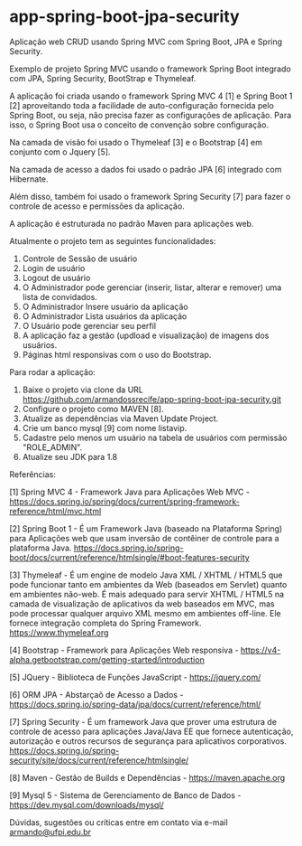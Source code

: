 # app-spring-boot-jpa-security
Aplicação web CRUD usando Spring MVC com Spring Boot, JPA e Spring Security.

Exemplo de projeto Spring MVC usando o framework Spring Boot integrado com JPA, Spring Security, BootStrap e Thymeleaf. 

A aplicação foi criada usando o framework Spring MVC 4 [1] e Spring Boot 1 [2] aproveitando toda a facilidade de auto-configuração fornecida pelo Spring Boot, ou seja, não precisa fazer as configurações de aplicação. Para isso, o Spring Boot usa o conceito de convenção sobre configuração.  

Na camada de visão foi usado o Thymeleaf [3] e o Bootstrap [4] em conjunto com o Jquery [5].

Na camada de acesso a dados foi usado o padrão JPA [6] integrado com Hibernate.

Além disso, também foi usado o framework Spring Security [7] para fazer o controle de acesso e permissões da aplicação. 

A aplicação é estruturada no padrão Maven para aplicações web.

Atualmente o projeto tem as seguintes funcionalidades:
1. Controle de Sessão de usuário
2. Login de usuário
3. Logout de usuário
4. O Administrador pode gerenciar (inserir, listar, alterar e remover) uma lista de convidados. 
5. O Administrador Insere usuário da aplicação
6. O Administrador Lista usuários da aplicação
7. O Usuário pode gerenciar seu perfil
8. A aplicação faz a gestão (updload e visualização) de imagens dos usuários. 
9. Páginas html responsivas com o uso do Bootstrap.

Para rodar a aplicação:
1. Baixe o projeto via clone da URL https://github.com/armandossrecife/app-spring-boot-jpa-security.git
2. Configure o projeto como MAVEN [8].
3. Atualize as dependências via Maven Update Project.
4. Crie um banco mysql [9] com nome listavip.
5. Cadastre pelo menos um usuário na tabela de usuários com permissão "ROLE_ADMIN".
6. Atualize seu JDK para 1.8 

Referências:

[1] Spring MVC 4 - Framework Java para Aplicações Web MVC - https://docs.spring.io/spring/docs/current/spring-framework-reference/html/mvc.html

[2] Spring Boot 1 - É um Framework Java (baseado na Plataforma Spring) para Aplicações web que usam inversão de contêiner de controle para a plataforma Java. https://docs.spring.io/spring-boot/docs/current/reference/htmlsingle/#boot-features-security

[3] Thymeleaf - É um engine de modelo Java XML / XHTML / HTML5 que pode funcionar tanto em ambientes da Web (baseados em Servlet) quanto em ambientes não-web. É mais adequado para servir XHTML / HTML5 na camada de visualização de aplicativos da web baseados em MVC, mas pode processar qualquer arquivo XML mesmo em ambientes off-line. Ele fornece integração completa do Spring Framework. https://www.thymeleaf.org

[4] Bootstrap - Framework para Aplicações Web responsiva - https://v4-alpha.getbootstrap.com/getting-started/introduction

[5] JQuery - Biblioteca de Funções JavaScript - https://jquery.com/

[6] ORM JPA - Abstarçaõ de Acesso a Dados - https://docs.spring.io/spring-data/jpa/docs/current/reference/html/

[7] Spring Security - É um framework Java que prover uma estrutura de controle de acesso para aplicações Java/Java EE que fornece autenticação, autorização e outros recursos de segurança para aplicativos corporativos. https://docs.spring.io/spring-security/site/docs/current/reference/htmlsingle/

[8] Maven - Gestão de Builds e Dependências - https://maven.apache.org

[9] Mysql 5 - Sistema de Gerenciamento de Banco de Dados - https://dev.mysql.com/downloads/mysql/

Dúvidas, sugestões ou críticas entre em contato via e-mail armando@ufpi.edu.br
